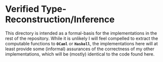 # Verified Type-Reconstruction/Inference

This directory is intended as a formal-basis for the implementations in the rest of the repository.
While it is unlikely I will feel compelled to extract the computable functions to **`OCaml`** or **`Haskell`**,
the implementations here will at least provide some (informal) assurances of the correctness of
my other implementations, which will be (mostly) identical to the code found here.